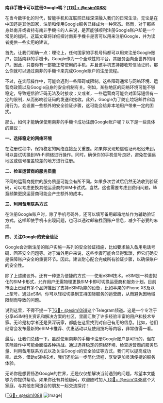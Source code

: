 **南非手機卡可以註冊Google嗎？[[TG💪+ @esim1088](https://t.me/s/esim1088)]**

在当今数字化的时代，智能手机和互联网已经深深融入我们的日常生活。无论是在中国还是其他国家，注册和使用Google服务已经成为一种常态。然而，对于那些身处南非或者持有南非手機卡的人来说，是否能够顺利注册Google账户却是一个常见的疑问。这篇文章将详细探讨南非手機卡是否可以用来注册Google，并为读者提供一些实用的建议。

首先，让我们明确一点：理论上，任何国家的手机号码都可以用来注册Google账户，包括南非的手機卡。Google作为一个全球性的平台，其服务面向全世界的用户。因此，只要你有一部能正常使用的手机，并且该手机支持接收短信验证码，那么你就可以通过南非的手機卡来完成Google账户的注册流程。

不过，在实际操作中，可能会遇到一些障碍或限制。这些障碍通常与网络环境、运营商政策以及Google自身的安全机制有关。例如，某些地区的网络环境可能不够稳定，导致短信验证码无法及时接收；又或者，一些运营商可能会对国际短信有一定的限制，从而影响验证码的发送和接收。此外，Google为了防止垃圾邮件和滥用行为，会设置一些额外的安全验证步骤，这可能会给非本地用户带来一定的困扰。

那么，如何才能确保使用南非的手機卡成功注册Google账户呢？以下是一些具体的建议：

**一、选择稳定的网络环境**

在注册过程中，保持稳定的网络连接至关重要。如果你发现短信验证码迟迟未到，可以尝试切换到Wi-Fi网络进行操作。同时，确保你的手机信号良好，避免在偏远地区或信号覆盖较差的地方进行注册。

**二、检查运营商的服务质量**

不同的运营商提供的服务质量可能会有所不同。如果多次尝试后仍然无法收到验证码，可以考虑更换其他运营商的SIM卡试试。当然，这也需要考虑到费用问题，毕竟频繁更换运营商可能会产生额外的成本。

**三、利用备用联系方式**

在注册Google账户时，除了手机号码外，还可以填写备用邮箱地址作为辅助验证方式。这样即使手机卡出现问题，也可以通过邮箱找回账户信息，减少不必要的麻烦。

**四、关注Google的安全验证**

Google会对新注册的账户实施一系列的安全验证措施，比如要求输入备用电话号码、回答安全问题等。对于海外用户来说，这些步骤可能会显得繁琐，但它们确实是保障账户安全的重要环节。因此，建议耐心配合完成所有验证步骤，以确保账户的安全性。

除了上述建议外，还有一种更为便捷的方式——使用eSIM技术。eSIM是一种虚拟化的SIM卡形式，允许用户无需物理更换SIM卡即可切换运营商和服务计划。目前市面上已经有多个品牌推出了支持eSIM功能的设备，比如苹果的iPhone XS及以上型号。通过eSIM，你可以轻松切换到支持国际服务的运营商，从而避免因地域限制而导致的问题。

说到这里，不得不提一下[TG💪+ @esim1088](https://t.me/s/esim1088)这个Telegram频道。这是一个专注于分享eSIM相关资讯和解决方案的社区，里面汇聚了许多经验丰富的用户和技术专家。无论是初学者还是资深玩家，都能在这里找到对自己有用的信息。比如，他们经常会发布最新的eSIM卡推荐、优惠活动以及使用技巧等内容，非常值得一看。

最后，让我们总结一下。虽然使用南非的手機卡注册Google账户是可行的，但在实际操作中可能会面临各种挑战。通过选择稳定的网络环境、检查运营商的服务质量、利用备用联系方式以及关注Google的安全验证等方式，我们可以提高成功率。此外，借助eSIM技术，我们还能进一步简化流程，享受更加灵活便捷的服务体验。

无论你是想要畅游Google的世界，还是仅仅想解决当前遇到的问题，希望本文能够为你提供帮助。如果你还有其他疑问，欢迎随时加入[TG💪+ @esim1088](https://t.me/s/esim1088)这个大家庭，与其他志同道合的朋友一起交流探讨！

[[TG💪+ @esim1088](https://t.me/s/esim1088) ![Image](https://i.postimg.cc/4NQfJmqS/Snipaste-2025-05-13-00-14-12.png)]
